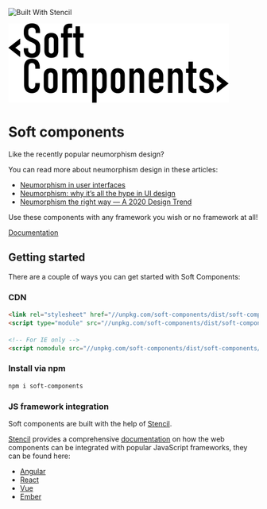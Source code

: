 ![Built With Stencil](https://img.shields.io/badge/-Built%20With%20Stencil-16161d.svg?logo=data%3Aimage%2Fsvg%2Bxml%3Bbase64%2CPD94bWwgdmVyc2lvbj0iMS4wIiBlbmNvZGluZz0idXRmLTgiPz4KPCEtLSBHZW5lcmF0b3I6IEFkb2JlIElsbHVzdHJhdG9yIDE5LjIuMSwgU1ZHIEV4cG9ydCBQbHVnLUluIC4gU1ZHIFZlcnNpb246IDYuMDAgQnVpbGQgMCkgIC0tPgo8c3ZnIHZlcnNpb249IjEuMSIgaWQ9IkxheWVyXzEiIHhtbG5zPSJodHRwOi8vd3d3LnczLm9yZy8yMDAwL3N2ZyIgeG1sbnM6eGxpbms9Imh0dHA6Ly93d3cudzMub3JnLzE5OTkveGxpbmsiIHg9IjBweCIgeT0iMHB4IgoJIHZpZXdCb3g9IjAgMCA1MTIgNTEyIiBzdHlsZT0iZW5hYmxlLWJhY2tncm91bmQ6bmV3IDAgMCA1MTIgNTEyOyIgeG1sOnNwYWNlPSJwcmVzZXJ2ZSI%2BCjxzdHlsZSB0eXBlPSJ0ZXh0L2NzcyI%2BCgkuc3Qwe2ZpbGw6I0ZGRkZGRjt9Cjwvc3R5bGU%2BCjxwYXRoIGNsYXNzPSJzdDAiIGQ9Ik00MjQuNywzNzMuOWMwLDM3LjYtNTUuMSw2OC42LTkyLjcsNjguNkgxODAuNGMtMzcuOSwwLTkyLjctMzAuNy05Mi43LTY4LjZ2LTMuNmgzMzYuOVYzNzMuOXoiLz4KPHBhdGggY2xhc3M9InN0MCIgZD0iTTQyNC43LDI5Mi4xSDE4MC40Yy0zNy42LDAtOTIuNy0zMS05Mi43LTY4LjZ2LTMuNkgzMzJjMzcuNiwwLDkyLjcsMzEsOTIuNyw2OC42VjI5Mi4xeiIvPgo8cGF0aCBjbGFzcz0ic3QwIiBkPSJNNDI0LjcsMTQxLjdIODcuN3YtMy42YzAtMzcuNiw1NC44LTY4LjYsOTIuNy02OC42SDMzMmMzNy45LDAsOTIuNywzMC43LDkyLjcsNjguNlYxNDEuN3oiLz4KPC9zdmc%2BCg%3D%3D&colorA=16161d&style=flat-square)

![Logo](./docs/src/assets/img/logo.svg "Logo")

# Soft components

Like the recently popular neumorphism design?

You can read more about neumorphism design in these articles:

- [Neumorphism in user interfaces](https://uxdesign.cc/neumorphism-in-user-interfaces-b47cef3bf3a6)
- [Neumorphism: why it’s all the hype in UI design](https://www.justinmind.com/blog/neumorphism-ui/)
- [Neumorphism the right way — A 2020 Design Trend](https://medium.com/@artofofiare/neumorphism-the-right-way-a-2020-design-trend-386e6a09040a)

Use these components with any framework you wish or no framework at all!

[Documentation](https://soft.components.rocks/)

## Getting started

There are a couple of ways you can get started with Soft Components:

### CDN

```html
<link rel="stylesheet" href="//unpkg.com/soft-components/dist/soft-components/soft-components.css" />
<script type="module" src="//unpkg.com/soft-components/dist/soft-components/soft-components.esm.js"></script>

<!-- For IE only -->
<script nomodule src="//unpkg.com/soft-components/dist/soft-components/soft-components.js"></script>
```

### Install via npm

```bash
npm i soft-components
```

### JS framework integration

Soft components are built with the help of [Stencil](https://stenciljs.com/).

[Stencil](https://stenciljs.com/) provides a comprehensive [documentation](https://stenciljs.com/docs/overview) on how the web components can be integrated with popular JavaScript frameworks, they can be found here:
- [Angular](https://stenciljs.com/docs/angular)
- [React](https://stenciljs.com/docs/react)
- [Vue](https://stenciljs.com/docs/vue)
- [Ember](https://stenciljs.com/docs/ember) 
